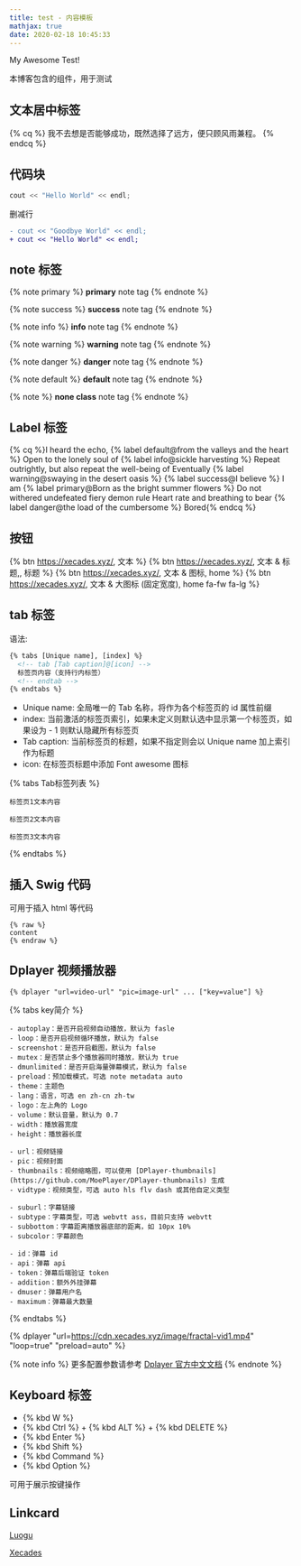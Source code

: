 ```yaml
---
title: test - 内容模板
mathjax: true
date: 2020-02-18 10:45:33
---
```


My Awesome Test!

本博客包含的组件，用于测试

<!-- more -->

## 文本居中标签

{% cq %} 我不去想是否能够成功，既然选择了远方，便只顾风雨兼程。 {% endcq %}

## 代码块

``` cpp Hello World https://xecades.xyz/ homepage
cout << "Hello World" << endl;
```

删减行

``` diff
- cout << "Goodbye World" << endl;
+ cout << "Hello World" << endl;
```

## note 标签

{% note primary %}
**primary** note tag
{% endnote %}

{% note success %}
**success** note tag
{% endnote %}

{% note info %}
**info** note tag
{% endnote %}

{% note warning %}
**warning** note tag
{% endnote %}

{% note danger %}
**danger** note tag
{% endnote %}

{% note default %}
**default** note tag
{% endnote %}

{% note %}
**none class** note tag
{% endnote %}

## Label 标签

{% cq %}I heard the echo, {% label default@from the valleys and the heart %}
Open to the lonely soul of {% label info@sickle harvesting %}
Repeat outrightly, but also repeat the well-being of
Eventually {% label warning@swaying in the desert oasis %}
{% label success@I believe %} I am
{% label primary@Born as the bright summer flowers %}
Do not withered undefeated fiery demon rule
Heart rate and breathing to bear {% label danger@the load of the cumbersome %}
Bored{% endcq %}

## 按钮

{% btn https://xecades.xyz/, 文本 %}
{% btn https://xecades.xyz/, 文本 & 标题,, 标题 %}
{% btn https://xecades.xyz/, 文本 & 图标, home %}
{% btn https://xecades.xyz/, 文本 & 大图标 (固定宽度), home fa-fw fa-lg %}

## tab 标签

语法:

```html
{% tabs [Unique name], [index] %}
  <!-- tab [Tab caption]@[icon] -->
  标签页内容（支持行内标签）
  <!-- endtab -->
{% endtabs %}
```

- Unique name: 全局唯一的 Tab 名称，将作为各个标签页的 id 属性前缀
- index: 当前激活的标签页索引，如果未定义则默认选中显示第一个标签页，如果设为 - 1 则默认隐藏所有标签页
- Tab caption: 当前标签页的标题，如果不指定则会以 Unique name 加上索引作为标题
- icon: 在标签页标题中添加 Font awesome 图标

{% tabs Tab标签列表 %}
  <!-- tab 标签页1 -->
    标签页1文本内容
  <!-- endtab -->
  <!-- tab 标签页2 -->
    标签页2文本内容
  <!-- endtab -->
  <!-- tab 标签页3 -->
    标签页3文本内容
  <!-- endtab -->
{% endtabs %}

## 插入 Swig 代码

可用于插入 html 等代码

```
{% raw %}
content
{% endraw %}
```

## Dplayer 视频播放器

```
{% dplayer "url=video-url" "pic=image-url" ... ["key=value"] %}
```

{% tabs key简介 %}
  <!-- tab 播放器 -->
    - autoplay：是否开启视频自动播放，默认为 fasle
    - loop：是否开启视频循环播放，默认为 false
    - screenshot：是否开启截图，默认为 false
    - mutex：是否禁止多个播放器同时播放，默认为 true
    - dmunlimited：是否开启海量弹幕模式，默认为 false
    - preload：预加载模式，可选 note metadata auto
    - theme：主题色
    - lang：语言，可选 en zh-cn zh-tw
    - logo：左上角的 Logo
    - volume：默认音量，默认为 0.7
    - width：播放器宽度
    - height：播放器长度
  <!-- endtab -->
  <!-- tab 视频 -->
    - url：视频链接
    - pic：视频封面
    - thumbnails：视频缩略图，可以使用 [DPlayer-thumbnails](https://github.com/MoePlayer/DPlayer-thumbnails) 生成
    - vidtype：视频类型，可选 auto hls flv dash 或其他自定义类型
  <!-- endtab -->
  <!-- tab 字幕 -->
    - suburl：字幕链接
    - subtype：字幕类型，可选 webvtt ass，目前只支持 webvtt
    - subbottom：字幕距离播放器底部的距离，如 10px 10%
    - subcolor：字幕颜色
  <!-- endtab -->
  <!-- tab 弹幕 -->
    - id：弹幕 id
    - api：弹幕 api
    - token：弹幕后端验证 token
    - addition：额外外挂弹幕
    - dmuser：弹幕用户名
    - maximum：弹幕最大数量
  <!-- endtab -->
{% endtabs %}

{% dplayer "url=https://cdn.xecades.xyz/image/fractal-vid1.mp4" "loop=true" "preload=auto" %}

{% note info %}
更多配置参数请参考 [Dplayer 官方中文文档](http://dplayer.js.org/#/zh-Hans/?id=%E5%8F%82%E6%95%B0)
{% endnote %}

## Keyboard 标签

 - {% kbd W %}
 - {% kbd Ctrl %} + {% kbd ALT %} + {% kbd DELETE %}
 - {% kbd Enter %}
 - {% kbd Shift %}
 - {% kbd Command %}
 - {% kbd Option %}

可用于展示按键操作

 ## Linkcard

 <a href="https://www.luogu.com.cn/" class="LinkCard">Luogu</a>

 <a href="https://xecades.xyz/" class="LinkCard">Xecades</a>